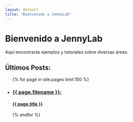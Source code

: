 ```yaml
---
layout: default
title: "Bienvenido a JennyLab"
---
```


# Bienvenido a JennyLab

Aquí encontrarás ejemplos y tutoriales sobre diversas áreas.

## Últimos Posts:
<ul>
  {% for page in site.pages limit:150 %}
    <li><a href="{{ page.url }}"><h3>{{ page.filename }}:</h3><h4>{{ page.title }}</h4></a></li>
  {% endfor %}
</ul> 
